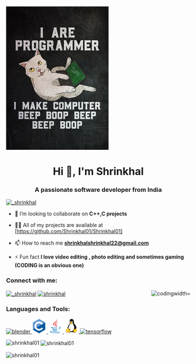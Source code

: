 ![logo](https://github.com/Shrinkhal01/Shrinkhal01/blob/main/Metal%20Poster%20Programmer%20Cat.jpg)
<h1 align="center">Hi 👋, I'm Shrinkhal</h1>
<h3 align="center">A passionate software developer from India</h3>

<p align="left"> <a href="https://twitter.com/_shrinkhal" target="blank"><img src="https://img.shields.io/twitter/follow/_shrinkhal?logo=twitter&style=for-the-badge" alt="_shrinkhal" /></a> </p>

- 👯 I’m looking to collaborate on **C++,C projects**

- 👨‍💻 All of my projects are available at [https://github.com/Shrinkhal01/Shrinkhal01]

- 📫 How to reach me **shrinkhalshrinkhal22@gmail.com**

- ⚡ Fun fact **I love video editing , photo editing and sometimes gaming (CODING is an obvious one)**

<h3 align="left">Connect with me:</h3>
<img align="right" alt="codingwidth="400"src="https://github.com/Shrinkhal01/Shrinkhal01/blob/main/A%20determined%20individual.jpg">
<p align="left">
<a href="https://twitter.com/_shrinkhal" target="blank"><img align="center" src="https://raw.githubusercontent.com/rahuldkjain/github-profile-readme-generator/master/src/images/icons/Social/twitter.svg" alt="_shrinkhal" height="30" width="40" /></a>
<a href="https://www.leetcode.com/shrinkhal" target="blank"><img align="center" src="https://raw.githubusercontent.com/rahuldkjain/github-profile-readme-generator/master/src/images/icons/Social/leet-code.svg" alt="shrinkhal" height="30" width="40" /></a>
</p>

<h3 align="left">Languages and Tools:</h3>
<p align="left"> <a href="https://www.blender.org/" target="_blank" rel="noreferrer"> <img src="https://download.blender.org/branding/community/blender_community_badge_white.svg" alt="blender" width="40" height="40"/> </a> <a href="https://www.cprogramming.com/" target="_blank" rel="noreferrer"> <img src="https://raw.githubusercontent.com/devicons/devicon/master/icons/c/c-original.svg" alt="c" width="40" height="40"/> </a> <a href="https://www.java.com" target="_blank" rel="noreferrer"> <img src="https://raw.githubusercontent.com/devicons/devicon/master/icons/java/java-original.svg" alt="java" width="40" height="40"/> </a> <a href="https://www.linux.org/" target="_blank" rel="noreferrer"> <img src="https://raw.githubusercontent.com/devicons/devicon/master/icons/linux/linux-original.svg" alt="linux" width="40" height="40"/> </a> <a href="https://www.tensorflow.org" target="_blank" rel="noreferrer"> <img src="https://www.vectorlogo.zone/logos/tensorflow/tensorflow-icon.svg" alt="tensorflow" width="40" height="40"/> </a> </p>

<p><img align="left" src="https://github-readme-stats.vercel.app/api/top-langs?username=shrinkhal01&show_icons=true&locale=en&layout=compact" alt="shrinkhal01" /></p>

<p>&nbsp;<img align="center" src="https://github-readme-stats.vercel.app/api?username=shrinkhal01&show_icons=true&locale=en" alt="shrinkhal01" /></p>

<p><img align="center" src="https://github-readme-streak-stats.herokuapp.com/?user=shrinkhal01&" alt="shrinkhal01" /></p>

